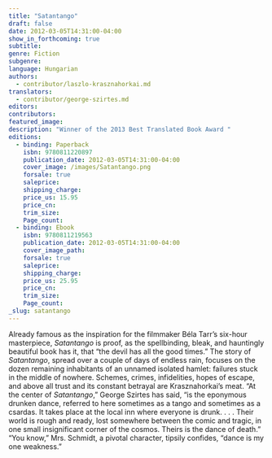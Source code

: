 ```yaml
---
title: "Satantango"
draft: false
date: 2012-03-05T14:31:00-04:00
show_in_forthcoming: true
subtitle:
genre: Fiction
subgenre:
language: Hungarian
authors:
  - contributor/laszlo-krasznahorkai.md
translators:
  - contributor/george-szirtes.md
editors:
contributors:
featured_image:
description: "Winner of the 2013 Best Translated Book Award "
editions:
  - binding: Paperback
    isbn: 9780811220897
    publication_date: 2012-03-05T14:31:00-04:00
    cover_image: /images/Satantango.png
    forsale: true
    saleprice:
    shipping_charge:
    price_us: 15.95
    price_cn:
    trim_size:
    Page_count:
  - binding: Ebook
    isbn: 9780811219563
    publication_date: 2012-03-05T14:31:00-04:00
    cover_image_path:
    forsale: true
    saleprice:
    shipping_charge:
    price_us: 25.95
    price_cn:
    trim_size:
    Page_count:
_slug: satantango
---
```


Already famous as the inspiration for the filmmaker Béla Tarr’s six-hour masterpiece, _Satantango_ is proof, as the spellbinding, bleak, and hauntingly beautiful book has it, that “the devil has all the good times.” The story of _Satantango_, spread over a couple of days of endless rain, focuses on the dozen remaining inhabitants of an unnamed isolated hamlet: failures stuck in the middle of nowhere. Schemes, crimes, infidelities, hopes of escape, and above all trust and its constant betrayal are Krasznahorkai’s meat. “At the center of _Satantango_,” George Szirtes has said, “is the eponymous drunken dance, referred to here sometimes as a tango and sometimes as a csardas. It takes place at the local inn where everyone is drunk. . . . Their world is rough and ready, lost somewhere between the comic and tragic, in one small insignificant corner of the cosmos. Theirs is the dance of death.” “You know,” Mrs. Schmidt, a pivotal character, tipsily confides, “dance is my one weakness.”

